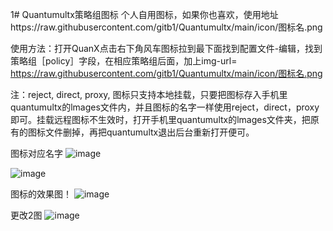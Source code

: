 1# Quantumultx策略组图标
 个人自用图标，如果你也喜欢，使用地址https://raw.githubusercontent.com/gitb1/Quantumultx/main/icon/图标名.png


使用方法：打开QuanX点击右下角风车图标拉到最下面找到配置文件-编辑，找到策略组［policy］字段，在相应策略组后面，加上img-url= https://raw.githubusercontent.com/gitb1/Quantumultx/main/icon/图标名.png 
  
注：reject, direct, proxy, 图标只支持本地挂载，只要把图标存入手机里quantumultx的lmages文件内，并且图标的名字一样使用reject，direct，proxy即可。挂载远程图标不生效时，打开手机里quantumultx的lmages文件夹，把原有的图标文件删掉，再把quantumultx退出后台重新打开便可。
 

图标对应名字
![image](https://raw.githubusercontent.com/gitb1/Quantumultx/main/icon/x/2020-11：.jpg)

![image](https://raw.githubusercontent.com/gitb1/Quantumultx/main/icon/x/AC620521-7C48-45F0-9E28-1DD04C60D0DC.jpeg)

图标的效果图！
![image](https://raw.githubusercontent.com/gitb1/Quantumultx/main/icon/x/6AEB8DC0-0E2D-46B3-AD92-001FD801BA74.jpeg)






更改2图
![image](https://raw.githubusercontent.com/gitb1/Quantumultx/main/icon/x/A0974588-8FE7-4E4C-855E-8461A143A2C4.jpeg)
